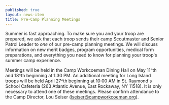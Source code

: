 ```yaml
---
published: true
layout: news-item
title: Pre-Camp Planning Meetings
---
```


Summer is fast approaching. To make sure you and your troop are prepared, we ask that each troop sends their camp Scoutmaster and Senior Patrol Leader to *one* of our pre-camp planning meetings. We will discuss information on new merit badges, program opportunities, medical form preparations, and everything you need to know for planning your troop's summer camp experience.

Meetings will be held in the Camp Workcoeman Dining Hall on May 11^th and 18^th beginning at 1:30 PM. An additional meeting for Long Island troops will be held April 27^th beginning at 10:00 AM in St. Raymond's School Cafeteria (263 Atlantic Avenue, East Rockaway, NY 11518). It is only necessary to attend one of these meetings. Please confirm attendance to the Camp Director, Lou Seiser ([lseiser@campworkcoeman.org](mailto:lsesier@campworkcoeman.org)).

